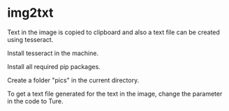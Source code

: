 # img2txt
Text in the image is copied to clipboard and also a text file can be created using tesseract.

Install tesseract in the machine.

Install all required pip packages.

Create a folder "pics" in the current directory.

To get a text file generated for the text in the image, change the parameter in the code to Ture.



